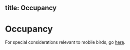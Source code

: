 title: Occupancy
---
# Occupancy

For special considerations relevant to mobile birds, go [here](best-practices/special-considerations/birds-general/_index.md##occupancy). 
